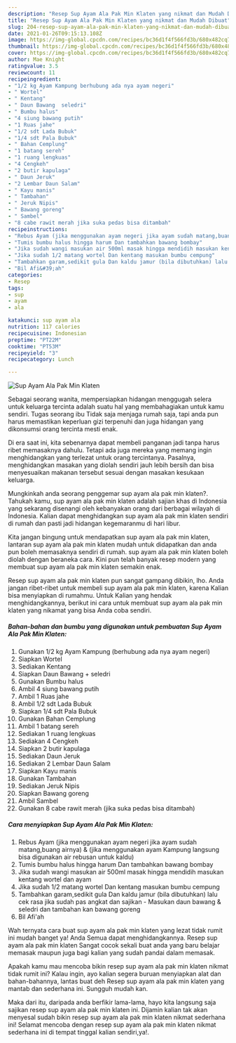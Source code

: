 ```yaml
---
description: "Resep Sup Ayam Ala Pak Min Klaten yang nikmat dan Mudah Dibuat"
title: "Resep Sup Ayam Ala Pak Min Klaten yang nikmat dan Mudah Dibuat"
slug: 204-resep-sup-ayam-ala-pak-min-klaten-yang-nikmat-dan-mudah-dibuat
date: 2021-01-26T09:15:13.108Z
image: https://img-global.cpcdn.com/recipes/bc36d1f4f566fd3b/680x482cq70/sup-ayam-ala-pak-min-klaten-foto-resep-utama.jpg
thumbnail: https://img-global.cpcdn.com/recipes/bc36d1f4f566fd3b/680x482cq70/sup-ayam-ala-pak-min-klaten-foto-resep-utama.jpg
cover: https://img-global.cpcdn.com/recipes/bc36d1f4f566fd3b/680x482cq70/sup-ayam-ala-pak-min-klaten-foto-resep-utama.jpg
author: Mae Knight
ratingvalue: 3.5
reviewcount: 11
recipeingredient:
- "1/2 kg Ayam Kampung berhubung ada nya ayam negeri"
- " Wortel"
- " Kentang"
- " Daun Bawang  seledri"
- " Bumbu halus"
- "4 siung bawang putih"
- "1 Ruas jahe"
- "1/2 sdt Lada Bubuk"
- "1/4 sdt Pala Bubuk"
- " Bahan Cemplung"
- "1 batang sereh"
- "1 ruang lengkuas"
- "4 Cengkeh"
- "2 butir kapulaga"
- " Daun Jeruk"
- "2 Lembar Daun Salam"
- " Kayu manis"
- " Tambahan"
- " Jeruk Nipis"
- " Bawang goreng"
- " Sambel"
- "8 cabe rawit merah jika suka pedas bisa ditambah"
recipeinstructions:
- "Rebus Ayam (jika menggunakan ayam negeri jika ayam sudah matang,buang airnya) &amp; (jika menggunakan ayam Kampung langsung bisa digunakan air rebusan untuk kaldu)"
- "Tumis bumbu halus hingga harum Dan tambahkan bawang bombay"
- "Jika sudah wangi masukan air 500ml masak hingga mendidih masukan kentang wortel dan ayam"
- "Jika sudah 1/2 matang wortel Dan kentang masukan bumbu cempung"
- "Tambahkan garam,sedikit gula Dan kaldu jamur (bila dibutuhkan) lalu cek rasa jika sudah pas angkat dan sajikan Masukan daun bawang &amp; seledri dan tambahan kan bawang goreng"
- "Bil Afi&#39;ah"
categories:
- Resep
tags:
- sup
- ayam
- ala

katakunci: sup ayam ala 
nutrition: 117 calories
recipecuisine: Indonesian
preptime: "PT22M"
cooktime: "PT53M"
recipeyield: "3"
recipecategory: Lunch

---
```



![Sup Ayam Ala Pak Min Klaten](https://img-global.cpcdn.com/recipes/bc36d1f4f566fd3b/680x482cq70/sup-ayam-ala-pak-min-klaten-foto-resep-utama.jpg)

Sebagai seorang wanita, mempersiapkan hidangan menggugah selera untuk keluarga tercinta adalah suatu hal yang membahagiakan untuk kamu sendiri. Tugas seorang ibu Tidak saja menjaga rumah saja, tapi anda pun harus memastikan keperluan gizi terpenuhi dan juga hidangan yang dikonsumsi orang tercinta mesti enak.

Di era  saat ini, kita sebenarnya dapat membeli panganan jadi tanpa harus ribet memasaknya dahulu. Tetapi ada juga mereka yang memang ingin menghidangkan yang terlezat untuk orang tercintanya. Pasalnya, menghidangkan masakan yang diolah sendiri jauh lebih bersih dan bisa menyesuaikan makanan tersebut sesuai dengan masakan kesukaan keluarga. 



Mungkinkah anda seorang penggemar sup ayam ala pak min klaten?. Tahukah kamu, sup ayam ala pak min klaten adalah sajian khas di Indonesia yang sekarang disenangi oleh kebanyakan orang dari berbagai wilayah di Indonesia. Kalian dapat menghidangkan sup ayam ala pak min klaten sendiri di rumah dan pasti jadi hidangan kegemaranmu di hari libur.

Kita jangan bingung untuk mendapatkan sup ayam ala pak min klaten, lantaran sup ayam ala pak min klaten mudah untuk didapatkan dan anda pun boleh memasaknya sendiri di rumah. sup ayam ala pak min klaten boleh diolah dengan beraneka cara. Kini pun telah banyak resep modern yang membuat sup ayam ala pak min klaten semakin enak.

Resep sup ayam ala pak min klaten pun sangat gampang dibikin, lho. Anda jangan ribet-ribet untuk membeli sup ayam ala pak min klaten, karena Kalian bisa menyiapkan di rumahmu. Untuk Kalian yang hendak menghidangkannya, berikut ini cara untuk membuat sup ayam ala pak min klaten yang nikamat yang bisa Anda coba sendiri.

<!--inarticleads1-->

##### Bahan-bahan dan bumbu yang digunakan untuk pembuatan Sup Ayam Ala Pak Min Klaten:

1. Gunakan 1/2 kg Ayam Kampung (berhubung ada nya ayam negeri)
1. Siapkan  Wortel
1. Sediakan  Kentang
1. Siapkan  Daun Bawang + seledri
1. Gunakan  Bumbu halus
1. Ambil 4 siung bawang putih
1. Ambil 1 Ruas jahe
1. Ambil 1/2 sdt Lada Bubuk
1. Siapkan 1/4 sdt Pala Bubuk
1. Gunakan  Bahan Cemplung
1. Ambil 1 batang sereh
1. Sediakan 1 ruang lengkuas
1. Sediakan 4 Cengkeh
1. Siapkan 2 butir kapulaga
1. Sediakan  Daun Jeruk
1. Sediakan 2 Lembar Daun Salam
1. Siapkan  Kayu manis
1. Gunakan  Tambahan
1. Sediakan  Jeruk Nipis
1. Siapkan  Bawang goreng
1. Ambil  Sambel
1. Gunakan 8 cabe rawit merah (jika suka pedas bisa ditambah)




<!--inarticleads2-->

##### Cara menyiapkan Sup Ayam Ala Pak Min Klaten:

1. Rebus Ayam (jika menggunakan ayam negeri jika ayam sudah matang,buang airnya) &amp; (jika menggunakan ayam Kampung langsung bisa digunakan air rebusan untuk kaldu)
1. Tumis bumbu halus hingga harum Dan tambahkan bawang bombay
1. Jika sudah wangi masukan air 500ml masak hingga mendidih masukan kentang wortel dan ayam
1. Jika sudah 1/2 matang wortel Dan kentang masukan bumbu cempung
1. Tambahkan garam,sedikit gula Dan kaldu jamur (bila dibutuhkan) lalu cek rasa jika sudah pas angkat dan sajikan - Masukan daun bawang &amp; seledri dan tambahan kan bawang goreng
1. Bil Afi&#39;ah




Wah ternyata cara buat sup ayam ala pak min klaten yang lezat tidak rumit ini mudah banget ya! Anda Semua dapat menghidangkannya. Resep sup ayam ala pak min klaten Sangat cocok sekali buat anda yang baru belajar memasak maupun juga bagi kalian yang sudah pandai dalam memasak.

Apakah kamu mau mencoba bikin resep sup ayam ala pak min klaten nikmat tidak rumit ini? Kalau ingin, ayo kalian segera buruan menyiapkan alat dan bahan-bahannya, lantas buat deh Resep sup ayam ala pak min klaten yang mantab dan sederhana ini. Sungguh mudah kan. 

Maka dari itu, daripada anda berfikir lama-lama, hayo kita langsung saja sajikan resep sup ayam ala pak min klaten ini. Dijamin kalian tak akan menyesal sudah bikin resep sup ayam ala pak min klaten nikmat sederhana ini! Selamat mencoba dengan resep sup ayam ala pak min klaten nikmat sederhana ini di tempat tinggal kalian sendiri,ya!.

